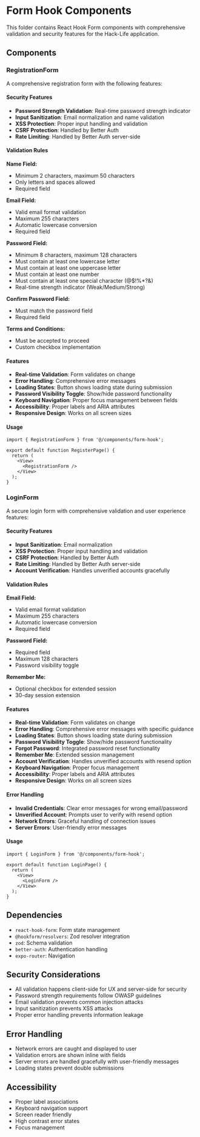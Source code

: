 # Form Hook Components

This folder contains React Hook Form components with comprehensive validation and security features for the Hack-Life application.

## Components

### RegistrationForm

A comprehensive registration form with the following features:

#### Security Features
- **Password Strength Validation**: Real-time password strength indicator
- **Input Sanitization**: Email normalization and name validation
- **XSS Protection**: Proper input handling and validation
- **CSRF Protection**: Handled by Better Auth
- **Rate Limiting**: Handled by Better Auth server-side

#### Validation Rules

**Name Field:**
- Minimum 2 characters, maximum 50 characters
- Only letters and spaces allowed
- Required field

**Email Field:**
- Valid email format validation
- Maximum 255 characters
- Automatic lowercase conversion
- Required field

**Password Field:**
- Minimum 8 characters, maximum 128 characters
- Must contain at least one lowercase letter
- Must contain at least one uppercase letter
- Must contain at least one number
- Must contain at least one special character (@$!%*?&)
- Real-time strength indicator (Weak/Medium/Strong)

**Confirm Password Field:**
- Must match the password field
- Required field

**Terms and Conditions:**
- Must be accepted to proceed
- Custom checkbox implementation

#### Features
- **Real-time Validation**: Form validates on change
- **Error Handling**: Comprehensive error messages
- **Loading States**: Button shows loading state during submission
- **Password Visibility Toggle**: Show/hide password functionality
- **Keyboard Navigation**: Proper focus management between fields
- **Accessibility**: Proper labels and ARIA attributes
- **Responsive Design**: Works on all screen sizes

#### Usage

```tsx
import { RegistrationForm } from '@/components/form-hook';

export default function RegisterPage() {
  return (
    <View>
      <RegistrationForm />
    </View>
  );
}
```

### LoginForm

A secure login form with comprehensive validation and user experience features:

#### Security Features
- **Input Sanitization**: Email normalization
- **XSS Protection**: Proper input handling and validation
- **CSRF Protection**: Handled by Better Auth
- **Rate Limiting**: Handled by Better Auth server-side
- **Account Verification**: Handles unverified accounts gracefully

#### Validation Rules

**Email Field:**
- Valid email format validation
- Maximum 255 characters
- Automatic lowercase conversion
- Required field

**Password Field:**
- Required field
- Maximum 128 characters
- Password visibility toggle

**Remember Me:**
- Optional checkbox for extended session
- 30-day session extension

#### Features
- **Real-time Validation**: Form validates on change
- **Error Handling**: Comprehensive error messages with specific guidance
- **Loading States**: Button shows loading state during submission
- **Password Visibility Toggle**: Show/hide password functionality
- **Forgot Password**: Integrated password reset functionality
- **Remember Me**: Extended session management
- **Account Verification**: Handles unverified accounts with resend option
- **Keyboard Navigation**: Proper focus management
- **Accessibility**: Proper labels and ARIA attributes
- **Responsive Design**: Works on all screen sizes

#### Error Handling
- **Invalid Credentials**: Clear error messages for wrong email/password
- **Unverified Account**: Prompts user to verify with resend option
- **Network Errors**: Graceful handling of connection issues
- **Server Errors**: User-friendly error messages

#### Usage

```tsx
import { LoginForm } from '@/components/form-hook';

export default function LoginPage() {
  return (
    <View>
      <LoginForm />
    </View>
  );
}
```

## Dependencies

- `react-hook-form`: Form state management
- `@hookform/resolvers`: Zod resolver integration
- `zod`: Schema validation
- `better-auth`: Authentication handling
- `expo-router`: Navigation

## Security Considerations

- All validation happens client-side for UX and server-side for security
- Password strength requirements follow OWASP guidelines
- Email validation prevents common injection attacks
- Input sanitization prevents XSS attacks
- Proper error handling prevents information leakage

## Error Handling

- Network errors are caught and displayed to user
- Validation errors are shown inline with fields
- Server errors are handled gracefully with user-friendly messages
- Loading states prevent double submissions

## Accessibility

- Proper label associations
- Keyboard navigation support
- Screen reader friendly
- High contrast error states
- Focus management